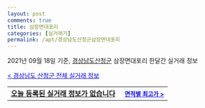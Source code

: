 ```yaml
---
layout: post
comments: true
title: 삼장면대포리
categories: [실거래가]
permalink: /apt/경상남도산청군삼장면대포리
---
```


2021년 09월 18일 기준, <a href="/apt/경상남도산청군">경상남도산청군</a> 삼장면대포리 한달간 실거래 정보

<a style="color: blue;" href="/apt/경상남도산청군">< 경상남도 산청군 전체 실거래 정보</a>
<!---- start ---->
<table>
  <tr>
    <td colspan="4" style="font-weight: bold;"><a href="/apt/경상남도산청군삼장면대포리{name_without_space}">오늘 등록된 실거래 정보가 없습니다</a> &nbsp;&nbsp;&nbsp; <a style="color: blue; font-size: smaller;" href="/apt/경상남도산청군삼장면대포리{name_without_space}">면적별 최고가 ></a></td>
  </tr>
    
</table>
<!---- end ---->
    